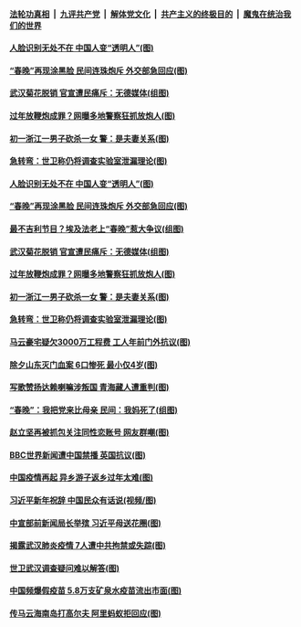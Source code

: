 

####  [法轮功真相](../../../../basic/blob/master/README.md?t=02140231) &nbsp;|&nbsp; [九评共产党](../../../../9ping.md/blob/master/README.md?t=02140231) &nbsp;|&nbsp; [解体党文化](../../../../jtdwh.md/blob/master/README.md?t=02140231)  &nbsp;|&nbsp; [共产主义的终极目的](../../../../gczydzjmd.md/blob/master/README.md?t=02140231) &nbsp;|&nbsp; [魔鬼在统治我们的世界](../../../../mgztzwmdsj.md/blob/master/README.md?t=02140231) 

#### [人脸识别无处不在 中国人变“透明人”(图)](../pages/p1/962417.md?t=02140231) 

#### [“春晚”再现涂黑脸 民间连珠炮斥 外交部急回应(图)](../pages/p1/962321.md?t=02140231) 

#### [武汉菊花脱销 官宣遭民痛斥：无德媒体(组图)](../pages/p1/962363.md?t=02140231) 

#### [过年放鞭炮成罪？网曝多地警察狂抓放炮人(图)](../pages/p1/962352.md?t=02140231) 

#### [初一浙江一男子砍杀一女 警：是夫妻关系(图)](../pages/p1/962344.md?t=02140231) 

#### [急转弯：世卫称仍将调查实验室泄漏理论(图)](../pages/p1/962317.md?t=02140231) 

#### [人脸识别无处不在 中国人变“透明人”(图)](../pages/p1/962417.md?t=02140231) 

#### [“春晚”再现涂黑脸 民间连珠炮斥 外交部急回应(图)](../pages/p1/962321.md?t=02140231) 

#### [最不吉利节目？埃及法老上“春晚”惹大争议(组图)](../pages/p1/962340.md?t=02140231) 

#### [武汉菊花脱销 官宣遭民痛斥：无德媒体(组图)](../pages/p1/962363.md?t=02140231) 

#### [过年放鞭炮成罪？网曝多地警察狂抓放炮人(图)](../pages/p1/962352.md?t=02140231) 

#### [初一浙江一男子砍杀一女 警：是夫妻关系(图)](../pages/p1/962344.md?t=02140231) 

#### [急转弯：世卫称仍将调查实验室泄漏理论(图)](../pages/p1/962317.md?t=02140231) 

#### [马云豪宅疑欠3000万工程费 工人年前门外抗议(图)](../pages/p1/962228.md?t=02140231) 

#### [除夕山东灭门血案 6口惨死 最小仅4岁(图)](../pages/p1/962290.md?t=02140231) 

#### [写歌赞扬达赖喇嘛涉叛国 青海藏人遭重判(图)](../pages/p1/962291.md?t=02140231) 

#### [“春晚”：我把党来比母亲 民间：我妈死了(组图)](../pages/p1/962278.md?t=02140231) 

#### [赵立坚再被抓包关注同性恋账号 网友群嘲(图)](../pages/p1/962265.md?t=02140231) 

#### [BBC世界新闻遭中国禁播 英国抗议(图)](../pages/p1/962258.md?t=02140231) 

#### [中国疫情再起 异乡游子返乡过年太难(图)](../pages/p1/962222.md?t=02140231) 

#### [习近平新年祝辞 中国民众有话说(视频/图)](../pages/p1/962223.md?t=02140231) 

#### [中宣部前新闻局长举殡 习近平母送花圈(图)](../pages/p1/962157.md?t=02140231) 

#### [揭露武汉肺炎疫情 7人遭中共拘禁或失踪(图)](../pages/p1/962194.md?t=02140231) 

#### [世卫武汉调查疑问难以解答(图)](../pages/p1/962166.md?t=02140231) 

#### [中国频爆假疫苗 5.8万支矿泉水疫苗流出市面(图)](../pages/p1/962141.md?t=02140231) 

#### [传马云海南岛打高尔夫 阿里蚂蚁拒回应(图)](../pages/p1/962119.md?t=02140231) 

